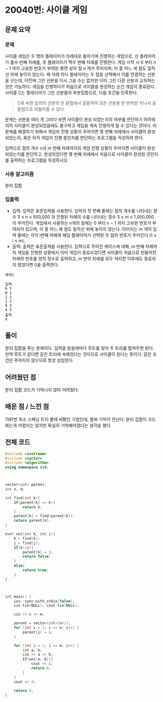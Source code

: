 # 20040번: 사이클 게임

## 문제 요약
### 문제
사이클 게임은 두 명의 플레이어가 차례대로 돌아가며 진행하는 게임으로, 선 플레이어가 홀수 번째 차례를, 후 플레이어가 짝수 번째 차례를 진행한다. 게임 시작 시 0 부터 n − 1 까지 고유한 번호가 부여된 평면 상의 점 n 개가 주어지며, 이 중 어느 세 점도 일직선 위에 놓이지 않는다. 매 차례 마다 플레이어는 두 점을 선택해서 이를 연결하는 선분을 긋는데, 이전에 그린 선분을 다시 그을 수는 없지만 이미 그린 다른 선분과 교차하는 것은 가능하다. 게임을 진행하다가 처음으로 사이클을 완성하는 순간 게임이 종료된다. 사이클 C는 플레이어가 그린 선분들의 부분집합으로, 다음 조건을 만족한다.

> C에 속한 임의의 선분의 한 끝점에서 출발하여 모든 선분을 한 번씩만 지나서 출발점으로 되돌아올 수 있다.

문제는 선분을 여러 개 그리다 보면 사이클이 완성 되었는지의 여부를 판단하기 어려워 이미 사이클이 완성되었음에도 불구하고 게임을 계속 진행하게 될 수 있다는 것이다. 이 문제를 해결하기 위해서 게임의 진행 상황이 주어지면 몇 번째 차례에서 사이클이 완성되었는지, 혹은 아직 게임이 진행 중인지를 판단하는 프로그램을 작성하려 한다.

입력으로 점의 개수 n과 m 번째 차례까지의 게임 진행 상황이 주어지면 사이클이 완성 되었는지를 판단하고, 완성되었다면 몇 번째 차례에서 처음으로 사이클이 완성된 것인지를 출력하는 프로그램을 작성하시오.

### 사용 알고리즘
분리 집합

### 입출력
- 입력: 입력은 표준입력을 사용한다. 입력의 첫 번째 줄에는 점의 개수를 나타내는 정수 3 ≤ n ≤ 500,000 과 진행된 차례의 수를 나타내는 정수 3 ≤ m ≤ 1,000,000 이 주어진다. 게임에서 사용하는 n개의 점에는 0 부터 n − 1 까지 고유한 번호가 부여되어 있으며, 이 중 어느 세 점도 일직선 위에 놓이지 않는다. 이어지는 m 개의 입력 줄에는 각각 i번째 차례에 해당 플레이어가 선택한 두 점의 번호가 주어진다 (1 ≤ i ≤ m).
- 출력: 출력은 표준출력을 사용한다. 입력으로 주어진 케이스에 대해, m 번째 차례까지 게임을 진행한 상황에서 이미 게임이 종료되었다면 사이클이 처음으로 만들어진 차례의 번호를 양의 정수로 출력하고, m 번의 차례를 모두 처리한 이후에도 종료되지 않았다면 0을 출력한다.
```
예제1

입력
6 5
0 1
1 2
1 3
0 3
4 5
출력
4
```


## 풀이
분리 집합을 푸는 문제이다. 입력을 받을때마다 루트를 찾아 두 트리를 합쳐주면 된다. 만약 루트가 같다면 같은 트리에 속해있다는 것이므로 사이클이 된다는 뜻이다. 같은 조건은 주어지지 않으므로 항상 성립한다.

## 어려웠던 점
분리 집합 코드가 기억나지 않아 어려웠다.

## 배운 점 / 느낀 점
1197번 최소 스패닝 트리 풀때 써봤던 기법인데, 벌써 기억이 안난다. 분리 집합이 코드 짜는게 어렵지는 않지만 확실히 기억해야겠다는 생각을 했다.

## 전체 코드
```cpp
#include <iostream>
#include <vector>
#include <algorithm>
using namespace std;



vector<int> parent;
int n, m;

int find(int k){
    if(parent[k] == k){
        return k;
    }
    parent[k] = find(parent[k]);
    return parent[k];
}

bool uni(int k, int j){
    k = find(k);
    j = find(j);
    if(k!=j){
        parent[k] = j;
        return false;
    }
    else{
        return true;
    }
}



int main() {
    ios::sync_with_stdio(false);
    cin.tie(NULL); cout.tie(NULL);

    cin >> n >> m;

    parent = vector<int>(n+1);
    for (int i = 1; i <= n; i++) {
        parent[i] = i;
    }

    for (int i = 1; i <= m; i++) {
        int a, b;
        cin >> a >> b;
        if(uni(a, b)){
            cout << i;
            return 0;
        }
    }
    cout << 0;

    return 0;
}
```
